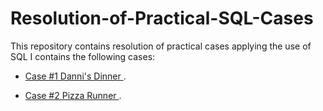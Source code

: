 # Resolution-of-Practical-SQL-Cases
This repository contains resolution of practical cases applying the use of SQL
I contains the following cases:

 * [Case #1 Danni's Dinner ](https://github.com/FlavioACR/Resolution-of-Practical-SQL-Cases/blob/main/Case%20%231.md).

 * [Case #2 Pizza Runner ](https://github.com/FlavioACR/Resolution-of-Practical-SQL-Cases/blob/main/Case%20%23%201%20Danny's%20Dinner.md).
